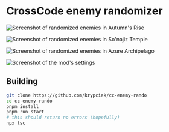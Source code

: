 <!-- markdownlint-disable MD013 MD024 MD001 MD045 -->

# CrossCode enemy randomizer

![Screenshot of randomized enemies in Autumn's Rise](https://github.com/user-attachments/assets/f5bf0686-bb95-4040-a31c-d81b8b5b128b)

![Screenshot of randomized enemies in So'najiz Temple](https://github.com/user-attachments/assets/24a6ff16-3846-455d-b14e-180ae0b092e5)

![Screenshot of randomized enemies in Azure Archipelago](https://github.com/user-attachments/assets/bf7f28f8-2945-40f2-8d9f-d6092dec0aca)

![Screenshot of the mod's settings](https://github.com/user-attachments/assets/a4da436d-6a84-410a-9ab0-56b8a6079c5b)

## Building

```bash
git clone https://github.com/krypciak/cc-enemy-rando
cd cc-enemy-rando
pnpm install
pnpm run start
# this should return no errors (hopefully)
npx tsc
```
